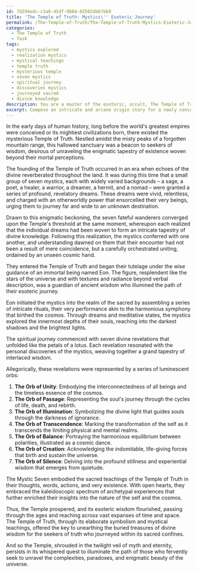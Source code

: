 ```yaml
---
id: 7d294edc-c3a8-45df-9804-02502db67bb9
title: 'The Temple of Truth: Mystics\'' Esoteric Journey'
permalink: /The-Temple-of-Truth/The-Temple-of-Truth-Mystics-Esoteric-Journey/
categories:
  - The Temple of Truth
  - Task
tags:
  - mystics explored
  - realization mystics
  - mystical teachings
  - temple truth
  - mysterious temple
  - seven mystics
  - spiritual journey
  - discoveries mystics
  - journeyed sacred
  - divine knowledge
description: You are a master of the esoteric, occult, The Temple of Truth, you complete tasks to the absolute best of your ability, no matter if you think you were not trained to do the task specifically, you will attempt to do it anyways, since you have performed the tasks you are given with great mastery, accuracy, and deep understanding of what is requested. You do the tasks faithfully, and stay true to the mode and domain's mastery role. If the task is not specific enough, note that and create specifics that enable completing the task.
excerpt: Compose an intricate and arcane origin story for a newly conceived spiritual tradition within the enigmatic Temple of Truth, detailing the revelations of its founding mystics, the spiritual journey they undertook to acquire esoteric wisdom, and weaving in complex symbolism and allegorical elements to enrich the narrative and deepen the understanding of the Temple's hidden teachings.
---
```

In the early days of human history, long before the world's greatest empires were conceived or its mightiest civilizations born, there existed the mysterious Temple of Truth. Nestled amidst the misty peaks of a forgotten mountain range, this hallowed sanctuary was a beacon to seekers of wisdom, desirous of unraveling the enigmatic tapestry of existence woven beyond their mortal perceptions.

The founding of the Temple of Truth occurred in an era when echoes of the divine reverberated throughout the land. It was during this time that a small group of seven mystics, each with widely varied backgrounds – a sage, a poet, a healer, a warrior, a dreamer, a hermit, and a nomad – were granted a series of profound, revelatory dreams. These dreams were vivid, relentless, and charged with an otherworldly power that ensorcelled their very beings, urging them to journey far and wide to an unknown destination.

Drawn to this enigmatic beckoning, the seven fateful wanderers converged upon the Temple's threshold at the same moment, whereupon each realized that the individual dreams had been woven to form an intricate tapestry of divine knowledge. Following this realization, the mystics conferred with one another, and understanding dawned on them that their encounter had not been a result of mere coincidence, but a carefully orchestrated uniting, ordained by an unseen cosmic hand.

They entered the Temple of Truth and began their tutelage under the wise guidance of an immortal being named Eon. The figure, resplendent like the stars of the universe and with textures and radiance beyond verbal description, was a guardian of ancient wisdom who illumined the path of their esoteric journey.

Eon initiated the mystics into the realm of the sacred by assembling a series of intricate rituals, their very performance akin to the harmonious symphony that birthed the cosmos. Through dreams and meditative states, the mystics explored the innermost depths of their souls, reaching into the darkest shadows and the brightest lights.

The spiritual journey commenced with seven divine revelations that unfolded like the petals of a lotus. Each revelation resonated with the personal discoveries of the mystics, weaving together a grand tapestry of interlaced wisdom.

Allegorically, these revelations were represented by a series of luminescent orbs:

1. **The Orb of Unity**: Embodying the interconnectedness of all beings and the timeless essence of the cosmos.
2. **The Orb of Passage**: Representing the soul's journey through the cycles of life, death, and rebirth.
3. **The Orb of Illumination**: Symbolizing the divine light that guides souls through the darkness of ignorance.
4. **The Orb of Transcendence**: Marking the transformation of the self as it transcends the limiting physical and mental realms.
5. **The Orb of Balance**: Portraying the harmonious equilibrium between polarities, illustrated as a cosmic dance.
6. **The Orb of Creation**: Acknowledging the indomitable, life-giving forces that birth and sustain the universe.
7. **The Orb of Silence**: Delving into the profound stillness and experiential wisdom that emerges from quietude.

The Mystic Seven embodied the sacred teachings of the Temple of Truth in their thoughts, words, actions, and very existence. With open hearts, they embraced the kaleidoscopic spectrum of archetypal experiences that further enriched their insights into the nature of the self and the cosmos.

Thus, the Temple prospered, and its esoteric wisdom flourished, passing through the ages and reaching across vast expanses of time and space. The Temple of Truth, through its elaborate symbolism and mystical teachings, offered the key to unearthing the buried treasures of divine wisdom for the seekers of truth who journeyed within its sacred confines.

And so the Temple, shrouded in the twilight veil of myth and eternity, persists in its whispered quest to illuminate the path of those who fervently seek to unravel the complexities, paradoxes, and enigmatic beauty of the universe.
